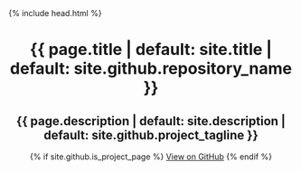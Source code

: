 <!DOCTYPE html>
<html lang="{{ site.lang | default: "cs-CZ" }}">
  {% include head.html %}
  <body>
    <header class="page-header" role="banner">
        <h1 class="project-name">
        {{ page.title | default: site.title | default: site.github.repository_name }}</h1>
        <h2 class="project-tagline">{{ page.description | default: site.description | default: site.github.project_tagline }}</h2>
        {% if site.github.is_project_page %}
            <a href="{{ site.github.repository_url }}" class="btn btn-info">View on GitHub</a>
        {% endif %}
        <!-- {% for page in site.pages %}

            <a href=/LittleRatura/{{ page.filename }} class="btn">{{ page.title }}</a>
        {% endfor %} -->

        {% for item in site.data.siteList.docs %}
            <a href="{{ item.url }}" class="btn btn-info">{{ item.title }}</a></li>
        {% endfor %}
        {%- comment -%} {% if site.show_downloads %}
            <a href="{{ site.github.zip_url }}" class="btn">Download .zip</a>
            <a href="{{ site.github.tar_url }}" class="btn">Download .tar.gz</a>
        {% endif %} {%- endcomment -%}
    </header>

    <main id="content" class="main-content" role="main">
      {{ content }}

    {% include footer.html %}
    </main>

  </body>
</html>
